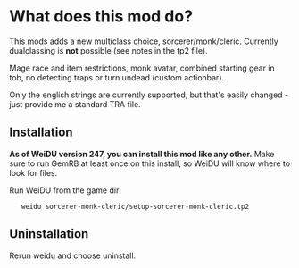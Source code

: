 What does this mod do?
======================

This mods adds a new multiclass choice, sorcerer/monk/cleric. Currently dualclassing is **not** possible (see notes in the tp2 file).

Mage race and item restrictions, monk avatar, combined starting gear in tob, no detecting traps or turn undead (custom actionbar).

Only the english strings are currently supported, but that's easily changed - just provide me a standard TRA file.

Installation
------------

**As of WeiDU version 247, you can install this mod like any other.**
Make sure to run GemRB at least once on this install, so WeiDU will know
where to look for files.

Run WeiDU from the game dir:
```
   weidu sorcerer-monk-cleric/setup-sorcerer-monk-cleric.tp2
```

Uninstallation
--------------
Rerun weidu and choose uninstall.

